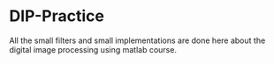 # DIP-Practice
All the small filters and small implementations are done here about the digital image processing using matlab course.
